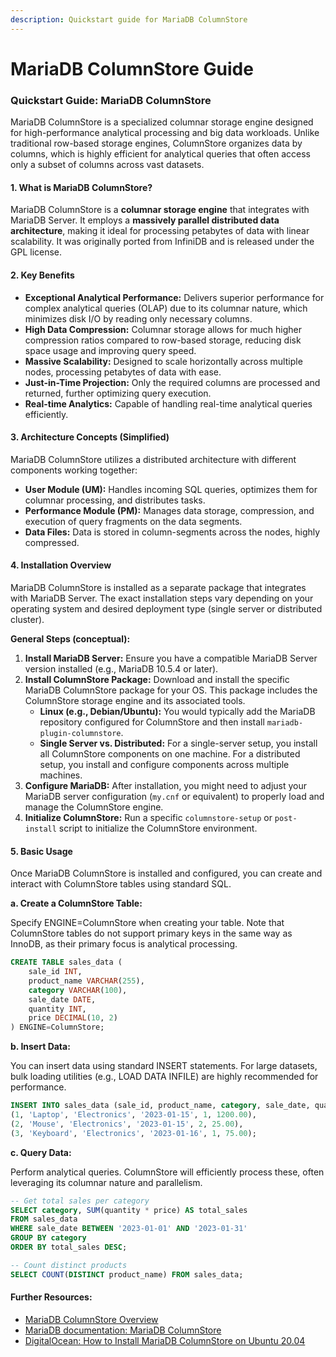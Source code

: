 ```yaml
---
description: Quickstart guide for MariaDB ColumnStore
---
```


# MariaDB ColumnStore Guide

### Quickstart Guide: MariaDB ColumnStore

MariaDB ColumnStore is a specialized columnar storage engine designed for high-performance analytical processing and big data workloads. Unlike traditional row-based storage engines, ColumnStore organizes data by columns, which is highly efficient for analytical queries that often access only a subset of columns across vast datasets.

#### 1. What is MariaDB ColumnStore?

MariaDB ColumnStore is a **columnar storage engine** that integrates with MariaDB Server. It employs a **massively parallel distributed data architecture**, making it ideal for processing petabytes of data with linear scalability. It was originally ported from InfiniDB and is released under the GPL license.

#### 2. Key Benefits

* **Exceptional Analytical Performance:** Delivers superior performance for complex analytical queries (OLAP) due to its columnar nature, which minimizes disk I/O by reading only necessary columns.
* **High Data Compression:** Columnar storage allows for much higher compression ratios compared to row-based storage, reducing disk space usage and improving query speed.
* **Massive Scalability:** Designed to scale horizontally across multiple nodes, processing petabytes of data with ease.
* **Just-in-Time Projection:** Only the required columns are processed and returned, further optimizing query execution.
* **Real-time Analytics:** Capable of handling real-time analytical queries efficiently.

#### 3. Architecture Concepts (Simplified)

MariaDB ColumnStore utilizes a distributed architecture with different components working together:

* **User Module (UM):** Handles incoming SQL queries, optimizes them for columnar processing, and distributes tasks.
* **Performance Module (PM):** Manages data storage, compression, and execution of query fragments on the data segments.
* **Data Files:** Data is stored in column-segments across the nodes, highly compressed.

#### 4. Installation Overview

MariaDB ColumnStore is installed as a separate package that integrates with MariaDB Server. The exact installation steps vary depending on your operating system and desired deployment type (single server or distributed cluster).

**General Steps (conceptual):**

1. **Install MariaDB Server:** Ensure you have a compatible MariaDB Server version installed (e.g., MariaDB 10.5.4 or later).
2. **Install ColumnStore Package:** Download and install the specific MariaDB ColumnStore package for your OS. This package includes the ColumnStore storage engine and its associated tools.
   * **Linux (e.g., Debian/Ubuntu):** You would typically add the MariaDB repository configured for ColumnStore and then install `mariadb-plugin-columnstore`.
   * **Single Server vs. Distributed:** For a single-server setup, you install all ColumnStore components on one machine. For a distributed setup, you install and configure components across multiple machines.
3. **Configure MariaDB:** After installation, you might need to adjust your MariaDB server configuration (`my.cnf` or equivalent) to properly load and manage the ColumnStore engine.
4. **Initialize ColumnStore:** Run a specific `columnstore-setup` or `post-install` script to initialize the ColumnStore environment.

#### 5. Basic Usage

Once MariaDB ColumnStore is installed and configured, you can create and interact with ColumnStore tables using standard SQL.

**a. Create a ColumnStore Table:**

Specify ENGINE=ColumnStore when creating your table. Note that ColumnStore tables do not support primary keys in the same way as InnoDB, as their primary focus is analytical processing.

```sql
CREATE TABLE sales_data (
    sale_id INT,
    product_name VARCHAR(255),
    category VARCHAR(100),
    sale_date DATE,
    quantity INT,
    price DECIMAL(10, 2)
) ENGINE=ColumnStore;
```

**b. Insert Data:**

You can insert data using standard INSERT statements. For large datasets, bulk loading utilities (e.g., LOAD DATA INFILE) are highly recommended for performance.

```sql
INSERT INTO sales_data (sale_id, product_name, category, sale_date, quantity, price) VALUES
(1, 'Laptop', 'Electronics', '2023-01-15', 1, 1200.00),
(2, 'Mouse', 'Electronics', '2023-01-15', 2, 25.00),
(3, 'Keyboard', 'Electronics', '2023-01-16', 1, 75.00);
```

**c. Query Data:**

Perform analytical queries. ColumnStore will efficiently process these, often leveraging its columnar nature and parallelism.

```sql
-- Get total sales per category
SELECT category, SUM(quantity * price) AS total_sales
FROM sales_data
WHERE sale_date BETWEEN '2023-01-01' AND '2023-01-31'
GROUP BY category
ORDER BY total_sales DESC;

-- Count distinct products
SELECT COUNT(DISTINCT product_name) FROM sales_data;
```

#### Further Resources:

* [MariaDB ColumnStore Overview](https://mariadb.com/products/columnstore/)
* [MariaDB documentation: MariaDB ColumnStore](https://mariadb.com/kb/en/mariadb-columnstore/)
* [DigitalOcean: How to Install MariaDB ColumnStore on Ubuntu 20.04](https://www.google.com/search?q=https://www.digitalocean.com/community/tutorials/how-to-install-mariadb-columnstore-on-ubuntu-20-04\&authuser=1)
